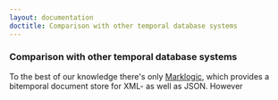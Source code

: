```yaml
---
layout: documentation
doctitle: Comparison with other temporal database systems
---
```


### Comparison with other temporal database systems
To the best of our knowledge there's only [Marklogic](https://marklogic.com), which provides a bitemporal document store for XML- as well as JSON. However 
